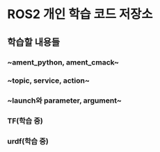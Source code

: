 # ROS2 개인 학습 코드 저장소

## 학습할 내용들
### ~ament_python, ament_cmack~
### ~topic, service, action~
### ~launch와 parameter, argument~
### TF(학습 중)
### urdf(학습 중)
